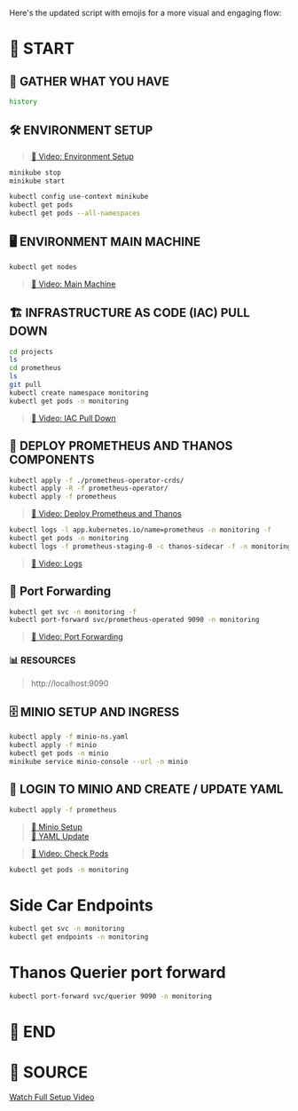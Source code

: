 Here's the updated script with emojis for a more visual and engaging flow:

# 🚀 START

## 📜 GATHER WHAT YOU HAVE
```bash
history
```

## 🛠️ ENVIRONMENT SETUP
> [🔗 Video: Environment Setup](https://youtu.be/feHSU0BMcco?t=468)
```bash
minikube stop
minikube start

kubectl config use-context minikube
kubectl get pods
kubectl get pods --all-namespaces
```

## 🖥️ ENVIRONMENT MAIN MACHINE
```bash
kubectl get nodes
```

> [🔗 Video: Main Machine](https://youtu.be/feHSU0BMcco?t=492)

## 🏗️ INFRASTRUCTURE AS CODE (IAC) PULL DOWN
```bash
cd projects
ls
cd prometheus
ls
git pull
kubectl create namespace monitoring
kubectl get pods -n monitoring
```

> [🔗 Video: IAC Pull Down](https://youtu.be/feHSU0BMcco?t=620)

## 🚢 DEPLOY PROMETHEUS AND THANOS COMPONENTS
```bash
kubectl apply -f ./prometheus-operator-crds/
kubectl apply -R -f prometheus-operator/
kubectl apply -f prometheus
```

> [🔗 Video: Deploy Prometheus and Thanos](https://youtu.be/feHSU0BMcco?t=631)

```bash
kubectl logs -l app.kubernetes.io/name=prometheus -n monitoring -f
kubectl get pods -n monitoring
kubectl logs -f prometheus-staging-0 -c thanos-sidecar -f -n monitoring
```

> [🔗 Video: Logs](https://youtu.be/feHSU0BMcco?t=686)

## 🔄 Port Forwarding
```bash
kubectl get svc -n monitoring -f
kubectl port-forward svc/prometheus-operated 9090 -n monitoring
```

> [🔗 Video: Port Forwarding](https://youtu.be/feHSU0BMcco?t=690)

### 📊 RESOURCES
> http://localhost:9090

## 🗄️ MINIO SETUP AND INGRESS
```bash
kubectl apply -f minio-ns.yaml
kubectl apply -f minio
kubectl get pods -n minio
minikube service minio-console --url -n minio
```

## 🔐 LOGIN TO MINIO AND CREATE / UPDATE YAML
```bash
kubectl apply -f prometheus
```

> [🔗 Minio Setup](https://youtu.be/feHSU0BMcco?t=779)  
> [🔗 YAML Update](https://youtu.be/feHSU0BMcco?t=887)

> [🔗 Video: Check Pods](https://youtu.be/feHSU0BMcco)

```bash
kubectl get pods -n monitoring
```

# Side Car Endpoints

```bash
kubectl get svc -n monitoring
kubectl get endpoints -n monitoring
```

# Thanos Querier port forward
```bash
kubectl port-forward svc/querier 9090 -n monitoring
```

# 🎉 END

# 🔗 SOURCE
[Watch Full Setup Video](https://youtu.be/feHSU0BMcco)
